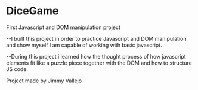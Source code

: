 # DiceGame
First Javascript and DOM manipulation project



--I built this project in order to practice Javascript and DOM manipulation and show myself I am capable of working with basic javascript.

--During this project i learned how the thought process of how javascript elements fit like a puzzle piece together with the DOM and how to structure JS code.


Project made by Jimmy Vallejo
